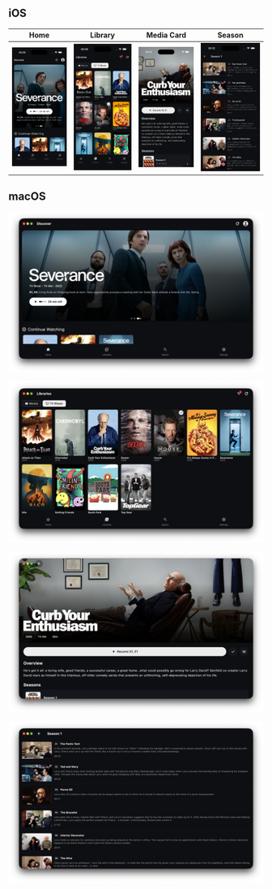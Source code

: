 ## iOS

| Home | Library | Media Card | Season |
|------|---------|------------|--------|
| ![iOS Home - Content discovery and recommendations](ios-home.png) | ![iOS Library - Media collection view](ios-library.png) | ![iOS Media Card](ios-media-card.png) | ![iOS Season View](ios-season.png) |

## macOS

![macOS Home - Content discovery and recommendations](macos-home.png)

![macOS Library - Media collection view](macos-library.png)

![macOS Media Card](macos-media-card.png)

![macOS Season View](macos-season.png)
